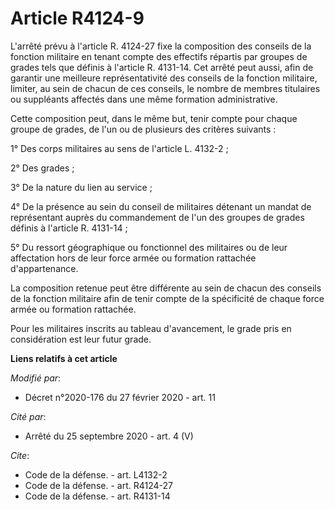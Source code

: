 # Article R4124-9

L'arrêté prévu à l'article R. 4124-27 fixe la composition des conseils de la fonction militaire en tenant compte des
effectifs répartis par groupes de grades tels que définis à l'article R. 4131-14. Cet arrêté peut aussi, afin de garantir une
meilleure représentativité des conseils de la fonction militaire, limiter, au sein de chacun de ces conseils, le nombre de
membres titulaires ou suppléants affectés dans une même formation administrative. 

Cette composition peut, dans le même but, tenir compte pour chaque groupe de grades, de l'un ou de plusieurs des critères
suivants : 

1° Des corps militaires au sens de l'article L. 4132-2 ; 

2° Des grades ; 

3° De la nature du lien au service ; 

4° De la présence au sein du conseil de militaires détenant un mandat de représentant auprès du commandement de l'un des
groupes de grades définis à l'article R. 4131-14 ; 

5° Du ressort géographique ou fonctionnel des militaires ou de leur affectation hors de leur force armée ou formation
rattachée d'appartenance. 

La composition retenue peut être différente au sein de chacun des conseils de la fonction militaire afin de tenir compte de
la spécificité de chaque force armée ou formation rattachée. 

Pour les militaires inscrits au tableau d'avancement, le grade pris en considération est leur futur grade.

**Liens relatifs à cet article**

_Modifié par_:

  - Décret n°2020-176 du 27 février 2020 - art. 11

_Cité par_:

  - Arrêté du 25 septembre 2020 - art. 4 (V)

_Cite_:

  - Code de la défense. - art. L4132-2
  - Code de la défense. - art. R4124-27
  - Code de la défense. - art. R4131-14

